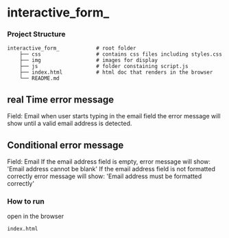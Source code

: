 # interactive_form_

### Project Structure

    interactive_form_            # root folder
        ├── css                  # contains css files including styles.css
        ├── img                  # images for display
        ├── js                   # folder constaining script.js
        ├── index.html           # html doc that renders in the browser
        └── README.md

## real Time error message 
Field: Email 
when user starts typing in the email field the error message will show until a valid email address is detected. 

## Conditional error message 
Field: Email
If the email address field is empty, error message will show: 'Email address cannot be blank'
If the email address field is not formatted correctly error message will show: 'Email address must be formatted correctly'  

### How to run
open in the browser
```sh
index.html
```
